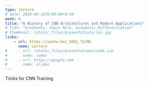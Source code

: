 ```yaml
---
type: lecture
# date: 2018-09-16T8:00:00+4:30
week: 6
title: "A History of CNN Architectures and Modern Applications"
# tldr: "Gradients, Chain Rule, Automatic Differentiation"
# thumbnail: /static_files/presentations/lec.jpg
links: 
    - url: https://youtu.be/_kQHy_7y2Qk
      name: Lecture
#     - url: /static_files/presentations/code.zip
#       name: codes
#     - url: https://google.com
#       name: slides
---
```

Tricks for CNN Training
